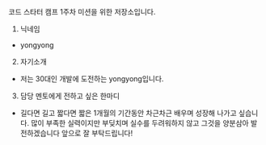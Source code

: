 코드 스타터 캠프 1주차 미션을 위한 저장소입니다.

1. 닉네임
- yongyong
2. 자기소개
- 저는 30대인 개발에 도전하는 yongyong입니다.
3. 담당 멘토에게 전하고 싶은 한마디
- 길다면 길고 짧다면 짧은 1개월의 기간동안 차근차근 배우며 성장해 나가고 싶습니다. 많이 부족한 실력이지만 부딪치며 실수를 두려워하지 않고 그것을 양분삼아 발전하겠습니다 앞으로 잘 부탁드립니다!
